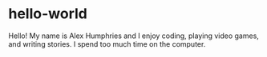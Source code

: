 # hello-world
Hello! My name is Alex Humphries and I enjoy coding, playing video games, and writing stories.
I spend too much time on the computer.
